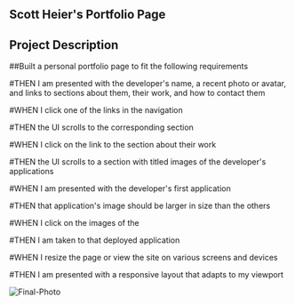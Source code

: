 ## Scott Heier's Portfolio Page

## Project Description

##Built a personal portfolio page to fit the following requirements


#THEN I am presented with the developer's name, a recent photo or avatar, and links to sections about them, their work, and how to contact them

#WHEN I click one of the links in the navigation


#THEN the UI scrolls to the corresponding section

#WHEN I click on the link to the section about their work


#THEN the UI scrolls to a section with titled images of the developer's applications

#WHEN I am presented with the developer's first application


#THEN that application's image should be larger in size than the others

#WHEN I click on the images of the 

#THEN I am taken to that deployed application


#WHEN I resize the page or view the site on various screens and devices

#THEN I am presented with a responsive layout that adapts to my viewport

![Final-Photo](https://user-images.githubusercontent.com/99227667/161198262-b06ebd95-81f7-4ff3-be0c-b5378577d2c6.png)

